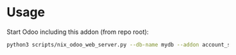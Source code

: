 # Usage

Start Odoo including this addon (from repo root):

```bash
python3 scripts/nix_odoo_web_server.py --db-name mydb --addon account_statement_import_online
```
